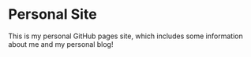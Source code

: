 # Personal Site

This is my personal GitHub pages site, which includes some information about me and my personal blog!
